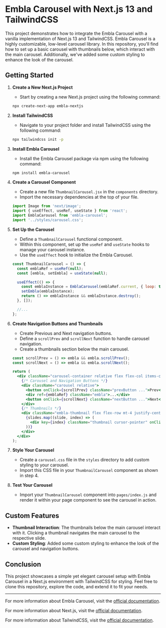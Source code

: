 # Embla Carousel with Next.js 13 and TailwindCSS

This project demonstrates how to integrate the Embla Carousel with a vanilla implementation of Next.js 13 and TailwindCSS. Embla Carousel is a highly customizable, low-level carousel library. In this repository, you'll find how to set up a basic carousel with thumbnails below, which interact with the main carousel. Additionally, we've added some custom styling to enhance the look of the carousel.

## Getting Started

1. **Create a New Next.js Project**
    - Start by creating a new Next.js project using the following command:
    ```bash
    npx create-next-app embla-nextjs
    ```

2. **Install TailwindCSS**
    - Navigate to your project folder and install TailwindCSS using the following command:
    ```bash
    npx tailwindcss init -p
    ```

3. **Install Embla Carousel**
    - Install the Embla Carousel package via npm using the following command:
    ```bash
    npm install embla-carousel
    ```

4. **Create a Carousel Component**
    - Create a new file `ThumbnailCarousel.jsx` in the `components` directory.
    - Import the necessary dependencies at the top of your file.
    ```jsx
    import Image from 'next/image';
    import { useEffect, useRef, useState } from 'react';
    import EmblaCarousel from 'embla-carousel';
    import '../styles/carousel.css';
    ```

5. **Set Up the Carousel**
    - Define a `ThumbnailCarousel` functional component.
    - Within this component, set up the `useRef` and `useState` hooks to manage your carousel instance.
    - Use the `useEffect` hook to initialize the Embla Carousel.
    ```jsx
    const ThumbnailCarousel = () => {
      const emblaRef = useRef(null);
      const [embla, setEmbla] = useState(null);

      useEffect(() => {
        const emblaInstance = EmblaCarousel(emblaRef.current, { loop: true });
        setEmbla(emblaInstance);
        return () => emblaInstance && emblaInstance.destroy();
      }, []);

      //...
    };
    ```

6. **Create Navigation Buttons and Thumbnails**
    - Create Previous and Next navigation buttons.
    - Define a `scrollPrev` and `scrollNext` function to handle carousel navigation.
    - Create a thumbnails section below the main carousel.
    ```jsx
    const scrollPrev = () => embla && embla.scrollPrev();
    const scrollNext = () => embla && embla.scrollNext();

    return (
      <div className="carousel-container relative flex flex-col items-center">
        {/* Carousel and Navigation Buttons */}
        <div className="carousel relative">
          <button onClick={scrollPrev} className="prevButton ...">Prev</button>
          <div ref={emblaRef} className="embla">...</div>
          <button onClick={scrollNext} className="nextButton ...">Next</button>
        </div>
        {/* Thumbnails */}
        <div className="embla-thumbnail flex flex-row mt-4 justify-center w-full">
          {slides.map((slide, index) => (
            <div key={index} className="thumbnail cursor-pointer" onClick={() => embla && embla.scrollTo(index)}>...</div>
          ))}
        </div>
      </div>
    );
    ```

7. **Style Your Carousel**
    - Create a `carousel.css` file in the `styles` directory to add custom styling to your carousel.
    - Import this CSS file in your `ThumbnailCarousel` component as shown in step 4.

8. **Test Your Carousel**
    - Import your `ThumbnailCarousel` component into `pages/index.js` and render it within your page component to see the carousel in action.

## Custom Features

- **Thumbnail Interaction**: The thumbnails below the main carousel interact with it. Clicking a thumbnail navigates the main carousel to the respective slide.
- **Custom Styling**: Added some custom styling to enhance the look of the carousel and navigation buttons.

## Conclusion

This project showcases a simple yet elegant carousel setup with Embla Carousel in a Next.js environment with TailwindCSS for styling. Feel free to clone this repository, explore the code, and extend it to fit your needs.

---

For more information about Embla Carousel, visit the [official documentation](https://davidcetinkaya.github.io/embla-carousel/).

For more information about Next.js, visit the [official documentation](https://nextjs.org/docs).

For more information about TailwindCSS, visit the [official documentation](https://tailwindcss.com/docs).